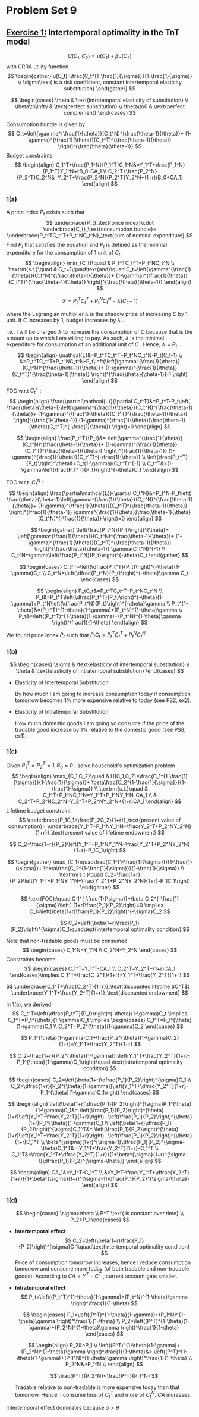 # Problem Set 9

## **<u>Exercise 1:</u>** Intertemporal optimality  in the TnT model

$$
U(C_1,C_2)=u(C_1)+\beta u(C_2)
$$
with CRRA utility function
$$
\begin{gather}
u(C_t)=\frac{C_t^{1-\frac{1}{\sigma}}}{1-\frac{1}{\sigma}} \\
\sigma\text{ is a risk coefficient, constant intertemporal elasticity substitution}
\end{gather}
$$

$$
\begin{cases}
\theta & \text{intratemporal elasticity of substitution} \\
\theta\to\infty & \text{perfect substitution} \\
\theta\to0 & \text{perfect complement}
\end{cases}
$$

Consumption bundle is given by
$$
C_t=\left[\gamma^{\frac{1}{\theta}}(C_t^N)^{\frac{\theta-1}{\theta}}+
(1-\gamma)^{\frac{1}{\theta}}(C_t^T)^{\frac{\theta-1}{\theta}} \right]^{\frac{\theta}{\theta-1}}
$$
Budget constraints
$$
\begin{align}
C_1^T+\frac{P_1^N}{P_1^T}C_1^N&=Y_1^T+\frac{P_1^N}{P_1^T}Y_1^N+rB_0-CA_1 \\
C_2^T+\frac{P_2^N}{P_2^T}C_2^N&=Y_2^T+\frac{P_2^N}{P_2^T}Y_2^N+(1+r)(B_0+CA_1)
\end{align}
$$

### 1(a)

A price index $P_t$ exists such that 
$$
\underbrace{P_t}_\text{price index}\cdot \underbrace{C_t}_\text{consumption bundle}=
\underbrace{P_t^TC_t^T+P_t^NC_t^N}_\text{sum of nominal expenditure}
$$
Find $P_t$ that satisfies the equation and $P_t$ is defined as the minimal expenditure for the consumption of 1 unit of $C_t$ 
$$
\begin{align}
\min_{C_t}\quad & P_t^TC_t^T+P_t^NC_t^N \\
\textrm{s.t.}\quad & C_t=1\quad\text{and}\quad
C_t=\left[\gamma^{\frac{1}{\theta}}(C_t^N)^{\frac{\theta-1}{\theta}}+
(1-\gamma)^{\frac{1}{\theta}}(C_t^T)^{\frac{\theta-1}{\theta}} \right]^{\frac{\theta}{\theta-1}}
\end{align}
$$

$$
\mathcal{L}=P_t^TC_t^T+P_t^NC_t^N-\lambda(C_t-1)
$$

where the Lagrangian multiplier $\lambda$ is the shadow price of increasing $C$ by 1 unit. If $C$ increases by 1, budget increases by $\lambda$ .

i.e., I will be charged $\lambda$ to increase the consumption of $C$ because that is the amount up to which I am willing to pay. As such, $\lambda$ is the minimal expenditure for consumption of an additional unit of $C$ . Hence, $\lambda=P_t$ 
$$
\begin{align}
\mathcal{L}&=P_t^TC_t^T+P_t^NC_t^N-P_t(C_t-1) \\
&=P_t^TC_t^T+P_t^NC_t^N-P_t\left(\left[\gamma^{\frac{1}{\theta}}(C_t^N)^{\frac{\theta-1}{\theta}}+
(1-\gamma)^{\frac{1}{\theta}}(C_t^T)^{\frac{\theta-1}{\theta}} \right]^{\frac{\theta}{\theta-1}}-1
\right)
\end{align}
$$
FOC w.r.t $C_t^T$ :
$$
\begin{align}
\frac{\partial\mathcal{L}}{\partial C_t^T}&=P_t^T-P_t\left(
\frac{\theta}{\theta-1}\left[\gamma^{\frac{1}{\theta}}(C_t^N)^{\frac{\theta-1}{\theta}}+
(1-\gamma)^{\frac{1}{\theta}}(C_t^T)^{\frac{\theta-1}{\theta}} \right]^{\frac{1}{\theta-1}}
(1-\gamma)^{\frac{1}{\theta}}\frac{\theta-1}{\theta}(C_t^T)^{-\frac{1}{\theta}}
\right)=0
\end{align}
$$

$$
\begin{align}
\frac{P_t^T}{P_t}&=
\left[\gamma^{\frac{1}{\theta}}(C_t^N)^{\frac{\theta-1}{\theta}}+
(1-\gamma)^{\frac{1}{\theta}}(C_t^T)^{\frac{\theta-1}{\theta}} \right]^{\frac{1}{\theta-1}}
(1-\gamma)^{\frac{1}{\theta}}(C_t^T)^{-\frac{1}{\theta}} \\
\left(\frac{P_t^T}{P_t}\right)^\theta&=C_t(1-\gamma)(C_t^T)^{-1} \\
C_t^T&=(1-\gamma)\left(\frac{P_t^T}{P_t}\right)^{-\theta}C_t
\end{align}
$$

FOC w.r.t. $C_t^N$ :
$$
\begin{align}
\frac{\partial\mathcal{L}}{\partial C_t^N}&=P_t^N-P_t\left(
\frac{\theta}{\theta-1}\left[\gamma^{\frac{1}{\theta}}(C_t^N)^{\frac{\theta-1}{\theta}}+
(1-\gamma)^{\frac{1}{\theta}}(C_t^T)^{\frac{\theta-1}{\theta}} \right]^{\frac{1}{\theta-1}}
\gamma^{\frac{1}{\theta}}\frac{\theta-1}{\theta}(C_t^N)^{-\frac{1}{\theta}}
\right)=0
\end{align}
$$

$$
\begin{gather}
\left(\frac{P_t^N}{P_t}\right)^{\theta}=
\left[\gamma^{\frac{1}{\theta}}(C_t^N)^{\frac{\theta-1}{\theta}}+
(1-\gamma)^{\frac{1}{\theta}}(C_t^T)^{\frac{\theta-1}{\theta}} \right]^{\frac{\theta}{\theta-1}} 
\gamma(C_t^N)^{-1} \\
C_t^N=\gamma\left(\frac{P_t^N}{P_t}\right)^{-\theta}C_t
\end{gather}
$$

$$
\begin{cases}
C_t^T=\left(\dfrac{P_t^T}{P_t}\right)^{-\theta}(1-\gamma)C_t \\
C_t^N=\left(\dfrac{P_t^N}{P_t}\right)^{-\theta}\gamma C_t
\end{cases}
$$

$$
\begin{align}
P_tC_t&=P_t^TC_t^T+P_t^NC_t^N \\
P_t&=P_t^T\left(\dfrac{P_t^T}{P_t}\right)^{-\theta}(1-\gamma)+P_t^N\left(\dfrac{P_t^N}{P_t}\right)^{-\theta}\gamma \\
P_t^{1-\theta}&=(P_t^T)^{1-\theta}(1-\gamma)+(P_t^N)^{1-\theta}\gamma \\
P_t&=\left((P_t^T)^{1-\theta}(1-\gamma)+(P_t^N)^{1-\theta}\gamma \right)^\frac{1}{1-\theta}
\end{align}
$$

We found price index $P_t$ such that $P_tC_t=P_t^TC_t^T+P_t^NC_t^N$ 

### 1(b)

$$
\begin{cases}
\sigma & \text{elasticity of intertemporal substitution} \\
\theta & \text{elasticity of intratemporal substitution}
\end{cases}
$$

* Elasticity of Intertemporal Substitution

  By how much I am going to increase consumption today if consumption tomorrow becomes 1% more expensive relative to today (see PS2, ex2).

* Elasticity of Intratemporal Substitution

  How much domestic goods I am going yo consume if the price of the tradable good increase by 1% relative to the domestic good (see PS8, ex1).

### 1(c)

Given $P_1^T=P_2^T=1, B_0=0$ , solve household's optimization problem
$$
\begin{align}
\max_{C_1,C_2}\quad & U(C_1,C_2)=\frac{C_1^{1-\frac{1}{\sigma}}}{1-\frac{1}{\sigma}}+
\beta\frac{C_2^{1-\frac{1}{\sigma}}}{1-\frac{1}{\sigma}} \\
\textrm{s.t.}\quad & C_1^T+P_1^NC_1^N=Y_1^T+P_1^NY_1^N-CA_1 \\
& C_2^T+P_2^NC_2^N=Y_2^T+P_2^NY_2^N+(1+r)CA_1
\end{align}
$$
Lifetime budget constraint
$$
\underbrace{P_1C_1+\frac{P_2C_2}{1+r}}_\text{present value of consumption}=
\underbrace{Y_1^T+P_1^NY_1^N+\frac{Y_2^T+P_2^NY_2^N}{1+r}}_\text{present value of lifetime endowment}
$$

$$
C_2=\frac{1+r}{P_2}\left(Y_1^T+P_1^NY_1^N+\frac{Y_2^T+P_2^NY_2^N}{1+r}-P_1C_1\right)
$$

$$
\begin{gather}
\max_{C_1}\quad\frac{C_1^{1-\frac{1}{\sigma}}}{1-\frac{1}{\sigma}}+
\beta\frac{C_2^{1-\frac{1}{\sigma}}}{1-\frac{1}{\sigma}} \\
\textrm{s.t.}\quad C_2=\frac{1+r}{P_2}\left(Y_1^T+P_1^NY_1^N+\frac{Y_2^T+P_2^NY_2^N}{1+r}-P_1C_1\right)
\end{gather}
$$

$$
\text{FOC}:\quad 
C_1^{-\frac{1}{\sigma}}+\beta C_2^{-\frac{1}{\sigma}}\left(-(1+r)\frac{P_1}{P_2}\right)=0 \implies
C_1=\left(\beta(1+r)\frac{P_1}{P_2}\right)^{-\sigma}C_2
$$

$$
C_2=\left(\beta(1+r)\frac{P_1}{P_2}\right)^{\sigma}C_1\quad\text{intertemporal optimality condition}
$$

Note that non-tradable goods must be consumed
$$
\begin{cases}
C_1^N=Y_1^N \\
C_2^N=Y_2^N
\end{cases}
$$
Constraints become
$$
\begin{cases}
C_1^T=Y_1^T-CA_1 \\
C_2^T=Y_2^T+(1+r)CA_1
\end{cases}\implies
C_1^T+\frac{C_2^T}{1+r}=Y_1^T+\frac{Y_2^T}{1+r}
$$

$$
\underbrace{C_1^T+\frac{C_2^T}{1+r}}_\text{discounted lifetime $C^T$}=
\underbrace{Y_1^T+\frac{Y_2^T}{1+r}}_\text{discounted endowment}
$$

In 1(a), we derived
$$
C_t^T=\left(\dfrac{P_t^T}{P_t}\right)^{-\theta}(1-\gamma)C_t \implies
C_t^T=P_t^{\theta}(1-\gamma)C_t \implies
\begin{cases}
C_1^T=P_1^{\theta}(1-\gamma)C_1 \\
C_2^T=P_2^{\theta}(1-\gamma)C_2
\end{cases}
$$

$$
P_1^{\theta}(1-\gamma)C_1+\frac{P_2^{\theta}(1-\gamma)C_2}{1+r}=Y_1^T+\frac{Y_2^T}{1+r}
$$

$$
C_2=\frac{1+r}{P_2^{\theta}(1-\gamma)}
\left(Y_1^T+\frac{Y_2^T}{1+r}-P_1^{\theta}(1-\gamma)C_1\right)\quad
\text{intratemporal optimality condition}
$$

$$
\begin{cases}
C_2=\left(\beta(1+r)\dfrac{P_1}{P_2}\right)^{\sigma}C_1 \\
C_2=\dfrac{1+r}{P_2^{\theta}(1-\gamma)}\left(Y_1^T+\dfrac{Y_2^T}{1+r}-P_1^{\theta}(1-\gamma)C_1\right)
\end{cases}
$$

$$
\begin{align}
\left(\beta(1+r)\dfrac{P_1}{P_2}\right)^{\sigma}P_1^{\theta}(1-\gamma)C_1&=
\left(\frac{P_1}{P_2}\right)^{\theta}(1+r)\left(Y_1^T+\frac{Y_2^T}{1+r}\right)-
\left(\frac{P_1}{P_2}\right)^{\theta}(1+r)P_1^{\theta}(1-\gamma)C_1 \\
\left(\beta(1+r)\dfrac{P_1}{P_2}\right)^{\sigma}C_1^T&=
\left(\frac{P_1}{P_2}\right)^{\theta}(1+r)\left(Y_1^T+\frac{Y_2^T}{1+r}\right)-
\left(\frac{P_1}{P_2}\right)^{\theta}(1+r)C_1^T \\
\beta^{\sigma}(1+r)^{\sigma-1}\dfrac{P_1}{P_2}^{\sigma-\theta}C_1^T&=
Y_1^T+\frac{Y_2^T}{1+r}-C_1^T \\
C_1^T&=\frac{Y_1^T+\dfrac{Y_2^T}{1+r}}{1+\beta^{\sigma}(1+r)^{\sigma-1}\dfrac{P_1}{P_2}^{\sigma-\theta}}
\end{align}
$$

$$
\begin{align}
CA_1&=Y_1^T-C_1^T \\
&=Y_1^T-\frac{Y_1^T+\dfrac{Y_2^T}{1+r}}{1+\beta^{\sigma}(1+r)^{\sigma-1}\dfrac{P_1}{P_2}^{\sigma-\theta}}
\end{align}
$$

### 1(d)

$$
\begin{cases}
\sigma>\theta \\
P^T \text{ is constant over time} \\
P_2>P_1
\end{cases}
$$

* **Intertemporal effect**
  $$
  C_2=\left(\beta(1+r)\frac{P_1}{P_2}\right)^{\sigma}C_1\quad\text{intertemporal optimality condition}
  $$
  Price of consumption tomorrow increases, hence I reduce consumption tomorrow and consume more today (of both tradable and non-tradable goods). According to $CA=Y^T-C^T$ , current account gets smaller.

* **Intratemporal effect**
  $$
  P_t=\left((P_t^T)^{1-\theta}(1-\gamma)+(P_t^N)^{1-\theta}\gamma \right)^\frac{1}{1-\theta}
  $$

  $$
  \begin{cases}
  P_1=\left((P^T)^{1-\theta}(1-\gamma)+(P_1^N)^{1-\theta}\gamma \right)^\frac{1}{1-\theta} \\
  P_2=\left((P^T)^{1-\theta}(1-\gamma)+(P_2^N)^{1-\theta}\gamma \right)^\frac{1}{1-\theta}
  \end{cases}
  $$

  $$
  \begin{align}
  P_2&>P_1 \\
  \left((P^T)^{1-\theta}(1-\gamma)+(P_2^N)^{1-\theta}\gamma \right)^\frac{1}{1-\theta}&>
  \left((P^T)^{1-\theta}(1-\gamma)+(P_1^N)^{1-\theta}\gamma \right)^\frac{1}{1-\theta} \\
  P_2^N&>P_1^N \\
  \end{align}
  $$

  $$
  \frac{P^T}{P_2^N}<\frac{P^T}{P_1^N}
  $$

  Tradable relative to non-tradable is more expensive today than that tomorrow. Hence, I consume less of $C_1^T$ and more of $C_1^N$. $CA$ increases.

Intertemporal effect dominates because $\sigma>\theta$ 



